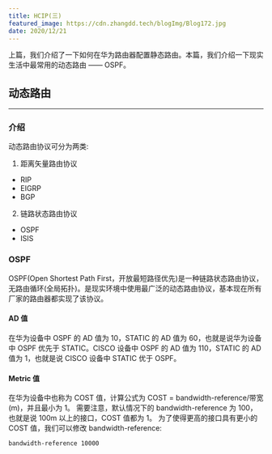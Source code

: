 ```yaml
---
title: HCIP(三)
featured_image: https://cdn.zhangdd.tech/blogImg/Blog172.jpg
date: 2020/12/21
---
```


上篇，我们介绍了一下如何在华为路由器配置静态路由。本篇，我们介绍一下现实生活中最常用的动态路由 —— OSPF。

## 动态路由
***  
### 介绍
动态路由协议可分为两类: 
1. 距离矢量路由协议
 - RIP
 - EIGRP
 - BGP
2. 链路状态路由协议
 - OSPF
 - ISIS

### OSPF
OSPF(Open Shortest Path First，开放最短路径优先)是一种链路状态路由协议，无路由循环(全局拓扑)。是现实环境中使用最广泛的动态路由协议，基本现在所有厂家的路由器都实现了该协议。

#### AD 值
在华为设备中 OSPF 的 AD 值为 10，STATIC 的 AD 值为 60，也就是说华为设备中 OSPF 优先于 STATIC。CISCO 设备中 OSPF 的  AD 值为 110，STATIC 的 AD 值为 1，也就是说 CISCO 设备中 STATIC 优于 OSPF。

#### Metric 值
在华为设备中也称为 COST 值，计算公式为 COST = bandwidth-reference/带宽(m)，并且最小为 1。
需要注意，默认情况下的 bandwidth-reference 为 100，也就是说 100m 以上的接口，COST 值都为 1。
为了使得更高的接口具有更小的 COST 值，我们可以修改 bandwidth-reference: 
``` sh
bandwidth-reference 10000
```